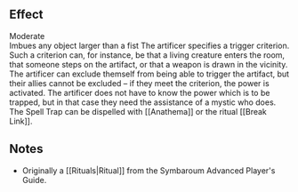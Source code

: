 ## Effect
Moderate<br>Imbues any object larger than a fist
The artificer specifies a trigger criterion. Such a criterion can, for instance, be that a living creature enters the room, that someone steps on the artifact, or that a weapon is drawn in the vicinity. The artificer can exclude themself from being able to trigger the artifact, but their allies cannot be excluded – if they meet the criterion, the power is activated. The artificer does not have to know the power which is to be trapped, but in that case they need the assistance of a mystic who does. The Spell Trap can be dispelled with [[Anathema]] or the ritual [[Break Link]].
## Notes
* Originally a [[Rituals|Ritual]] from the Symbaroum Advanced Player's Guide.